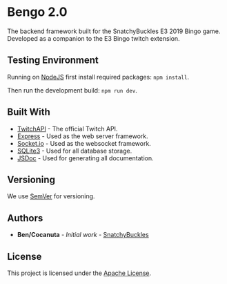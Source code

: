 # Bengo 2.0

The backend framework built for the SnatchyBuckles E3 2019 Bingo game. Developed as a companion to the E3 Bingo twitch extension.

## Testing Environment

Running on [NodeJS](https://nodejs.org/) first install required packages: ```npm install```.

Then run the development build: ```npm run dev```.

## Built With

* [TwitchAPI](https://dev.twitch.tv/docs/api/) - The official Twitch API.
* [Express](https://expressjs.com/) - Used as the web server framework.
* [Socket.io](https://socket.io/) - Used as the websocket framework.
* [SQLite3](https://www.sqlite.org/) - Used for all database storage.
* [JSDoc](http://usejsdoc.org/) - Used for generating all documentation.

## Versioning

We use [SemVer](http://semver.org/) for versioning.

## Authors

* **Ben/Cocanuta** - *Initial work* - [SnatchyBuckles](https://twitch.tv/SnatchyBuckles)

## License

This project is licensed under the [Apache License](https://www.apache.org/licenses/LICENSE-2.0).
